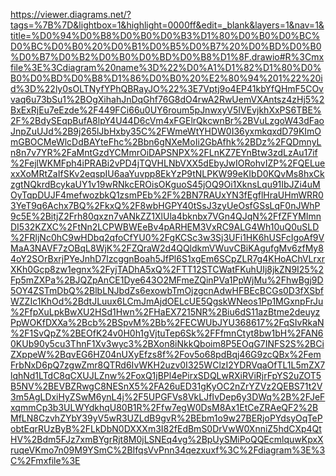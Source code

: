 https://viewer.diagrams.net/?tags=%7B%7D&lightbox=1&highlight=0000ff&edit=_blank&layers=1&nav=1&title=%D0%94%D0%B8%D0%B0%D0%B3%D1%80%D0%B0%D0%BC%D0%BC%D0%B0%20%D0%B1%D0%B5%D0%B7%20%D0%BD%D0%B0%D0%B7%D0%B2%D0%B0%D0%BD%D0%B8%D1%8F.drawio#R%3Cmxfile%3E%3Cdiagram%20name%3D%22%D0%A1%D1%82%D1%80%D0%B0%D0%BD%D0%B8%D1%86%D0%B0%20%E2%80%94%201%22%20id%3D%22ly0sOLTNyfYPhQBRayJO%22%3E7Vptj9o4EP41kbYfQHmF5COvvaq6u73bSu1%2BOgXihahJnDqGhf76G8dO4rwA2RwUemVXAntsz4zHj5%2BxExRjEu7eEzde%2F449FCi66u0UY6roum5pJnwxyV5IVEvjkhXxPS6TBE%2F%2BdySEqpBufA8lpY4U44D6cVm4xFGElrQkcwnBr%2BVuLzgoW43dFaoJnpZuUJd%2B9j265lJbHxby35C%2FWmeWtYHDW0I36yxmkqxdD79KImOmGBOCMeWlcDdBAYteFhc%2Bbn6gNXeMoIi2GbAfhk%2BDz%2FQDmnyLn8n7v7YR%2FaMntGzdYCMmrOiDAPSNPX%2FLnKZ7EYnBtw3zdLzAu17if%2FejlWKMFph4iPRABi2vPD4jTQVHLNbVXX5dEbyJwIORohvIZP%2FQELuexxXoMRtZaIfSKv2eqspIU6aaYuvpp8EkYzP9tNLPKW99eKIbD0KQvMs8hxCkzgtNQkrdBcykaUY1v19wRNkcEROisOKguoS45jOQ9Oi1XknsLqu91IbJZi4uMOyTqpDUJF4mefwozbkQ1zsmPEb%2F%2BN7RAUxYN3fEgflHraUHmWRR03YeT9q6Achx7BQ%2FkxQ%2F8wbHGPY40tSsJ3zyUeOsfGSsLqF0nJWhP9c5E%2BitjZ2Frh80qxzn7vANkZZ1XlUla4bknbx7VGn4QJqN%2FfZFYMImnDI532KZXC%2FtNn2LCPWBWEeBv4pARHEM3VxRC9ALG4Wh10uQ0uSLD%2FRljNc0hC9wHDbq2qfoCfYU0%2FgKCSc3w3Sj3UFi1HK6hUSFcIgoAf9VMaA3NAVF7zOBqL8WjK%2FZQraW2d4QQldkmVWuvCBiKAgufgMv6zfMy84oY2SOrBxrjPYeJnhD7lzcggnBoah5JfPl6S1xgEm6SCpZLR7g4KHoAChVLrxrXKh0Gcp8zw1egnx%2FyjTADhA5xQ%2FTT12STCWatFKuhUIj8jkZN9I25%2Fp5mZXPa%2BJQZpAnCE1Dye643O2MFmeZQinPVa1PpWjMu%2FhwBgj9D5OY4ZSTmDbQ%2BlbLNJbdZs6exowbTmOjzgcnAdwHFBEcBCGs0D3fXSbfWZZIc1KhOd%2BdtJLuux6LCmJmAjdOELcUE5QgskWNeos1Pp1MGxnpFrJu%2FfpXuLpkBwXU2HSd1Hwn%2FHaEX7215NR%2Biu6dS11azBtme2deuyzPpWOKfDXXa%2Bcb%2BSpvM%2Bb%2FECWUbJYU368617%2FqSIvRkaN%2F1SvQpZ%2BEOfK24v0H0h1gVjtuTep6Sk%2FFfmnCtyt8bw1bH%2FAN60KUb90y5cu3ThnF1Xv3wyc3%2BXon8iNkkQboim8P5EOqG7INFS2S%2BCiZXppeW%2BqvEG6HZ04nUXyEfzs8f%2Fov5o68pdBqj46G9zcQBx%2FemFrbNxD6pQ7zgwZmr8QTRd6IvWKH2uzv0I325WClzI2YDRVqaOfTL1L5mZX7lqhNd1LTdC8qCXUJLZnw%2FoxQ1jBPl4ePirxSDQLwRXiRViRjrFpYS2uZOT5B5NV%2BEVBZRwgC8NESnX5%2FA26uED31gKyOC2nZrYZVz2QEBS71t2V3m5AgLDxiHyZSwM6ynL4j%2F5UPGFVs8VkLJfIvDep6y3DWq%2B%2FJeFxqmmCp3b3ULWYdkhqU80B1R%2Ffw7egW0DsM8Ax1EtCeZRAeQF2%2BMfLN8CzvhZYbY39yV5wR3UZLdB9gvR%2BEbm1o9w27BERjoPYdsyOqTePobtEqrRUzByB%2FLkDbN0DXXXm3I82fEdBmS0DrVwW0XnniZ5hdCXp4QtHV%2Bdm5FJz7xmBYgrRjt8M0jLSNEq4vg%2BpUySMiPoQQEcmlquwKpxXruqeVKmo7n09M9YSmC%2BIfqsVvPnn34qezxuxf%3C%2Fdiagram%3E%3C%2Fmxfile%3E
